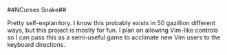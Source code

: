 ##NCurses Snake##

Pretty self-explanitory. I know this probably exists in 50 gazillion different ways, but this project is mostly for fun. I plan on allowing Vim-like controls so I can pass this as a semi-useful game to acclimate new Vim users to the keyboard directions.